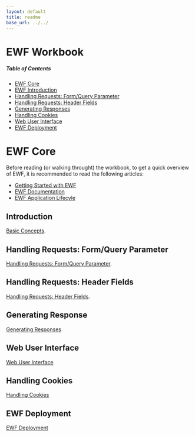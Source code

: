 ```yaml
---
layout: default
title: readme
base_url: ../../
---
```

# EWF Workbook

##### Table of Contents  
* [EWF Core](#core)  
* [EWF Introduction](#introduction)
* [Handling Requests: Form/Query Parameter](#form_query_parameters)
* [Handling Requests: Header Fields](#header_fields)
* [Generating Responses](#generating_responses)
* [Handling Cookies](#handling_cookies) 
* [Web User Interface](#wui) 
* [EWF Deployment](#deployment)

<a name="core"></a>

# EWF Core
Before reading (or walking throught) the workbook, to get a quick overview of EWF, it is recommended to read the following articles:

* [Getting Started with EWF](http://eiffelwebframework.github.io/EWF/getting-started/)
* [EWF Documentation](http://eiffelwebframework.github.io/EWF/workbook/workbook)
* [EWF Application Lifecyle](https://github.com/EiffelWebFramework/ewf_examples/wiki/Application-Lifecycle)


<a name="introduction"></a>

## Introduction
[Basic Concepts](../basics/basics).

<a name="form_query_parameters"></a>

## Handling Requests: Form/Query Parameter
[Handling Requests: Form/Query Parameter](../handling_request/form).

<a name="header_fields"></a>

## Handling Requests: Header Fields
[Handling Requests: Header Fields](../handling_request/headers).

<a name="generating_responses"></a>

## Generating Response
[Generating Responses](../generating_response/generating_response)

<a name="wui"></a>

## Web User Interface
[Web User Interface](../wui/readme) 

<a name="handling_cookies"></a>

## Handling Cookies
[Handling Cookies](../handling_cookies/handling_cookies) 

<a name="deployment"></a>

## EWF Deployment
[EWF Deployment](../deployment/readme) 
